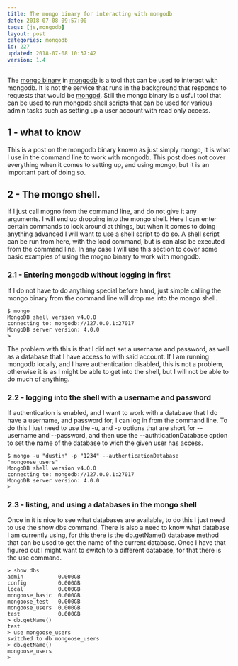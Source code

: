 ```yaml
---
title: The mongo binary for interacting with mongodb
date: 2018-07-08 09:57:00
tags: [js,mongodb]
layout: post
categories: mongodb
id: 227
updated: 2018-07-08 10:37:42
version: 1.4
---
```


The [mongo binary](https://docs.mongodb.com/manual/reference/program/mongo/) in [mongodb](https://www.mongodb.com/) is a tool that can be used to interact with mongodb. It is not the service that runs in the background that responds to requests that would be [mongod](/2018/07/08/mongodb-the-mongod-binary/). Still the mongo binary is a usful tool that can be used to run [mongodb shell scripts](/2018/07/05/mongodb-making-shell-scripts/) that can be used for various admin tasks such as setting up a user account with read only access.

<!-- more -->

## 1 - what to know

This is a post on the mongodb binary known as just simply mongo, it is what I use in the command line to work with mongodb. This post does not cover everything when it comes to setting up, and using mongo, but it is an important part of doing so.

## 2 - The mongo shell.

If I just call mogno from the command line, and do not give it any arguments. I will end up dropping into the mongo shell. Here I can enter certain commands to look around at things, but when it comes to doing anything advanced I will want to use a shell script to do so. A shell script can be run from here, with the load command, but is can also be executed from the command line. In any case I will use this section to cover some basic examples of using the mogno binary to work with mongodb.

### 2.1 - Entering mongodb without logging in first

If I do not have to do anything special before hand, just simple calling the mongo binary from the command line will drop me into the mongo shell.

```
$ mongo
MongoDB shell version v4.0.0
connecting to: mongodb://127.0.0.1:27017
MongoDB server version: 4.0.0
>
```

The problem with this is that I did not set a username and password, as well as a database that I have access to with said account. If I am running mongodb locally, and I have authentication disabled, this is not a problem, otherwise it is as I might be able to get into the shell, but I will not be able to do much of anything.

### 2.2 - logging into the shell with a username and password

If authentication is enabled, and I want to work with a database that I do have a username, and password for, I can log in from the command line. To do this I just need to use the -u, and -p options that are short for --username and --password, and then use the --authticationDatabase option to set the name of the database to wich the given user has access.

```
$ mongo -u "dustin" -p "1234" --authenticationDatabase "mongoose_users"
MongoDB shell version v4.0.0
connecting to: mongodb://127.0.0.1:27017
MongoDB server version: 4.0.0
>
```

### 2.3 - listing, and using a databases in the mongo shell

Once in it is nice to see what databases are available, to do this I just need to use the show dbs command. There is also a need to know what database I am currently using, for this there is the db.getName() database method that can be used to get the name of the current database. Once I have that figured out I might want to switch to a different database, for that there is the use command.

```
> show dbs
admin           0.000GB
config          0.000GB
local           0.000GB
mongoose_basic  0.000GB
mongoose_test   0.000GB
mongoose_users  0.000GB
test            0.000GB
> db.getName()
test
> use mongoose_users
switched to db mongoose_users
> db.getName()
mongoose_users
>
```
